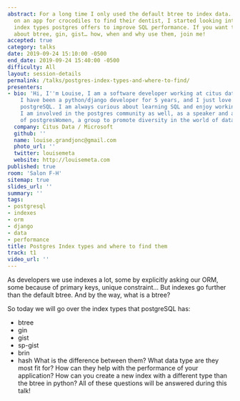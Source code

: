 ```yaml
---
abstract: For a long time I only used the default btree to index data. As I was working
  on an app for crocodiles to find their dentist, I started looking into the other
  index types postgres offers to improve SQL performance. If you want to know all
  about btree, gin, gist… how, when and why use them, join me!
accepted: true
category: talks
date: 2019-09-24 15:10:00 -0500
end_date: 2019-09-24 15:40:00 -0500
difficulty: All
layout: session-details
permalink: /talks/postgres-index-types-and-where-to-find/
presenters:
- bio: 'Hi, I''m Louise, I am a software developer working at citus data (now Microsoft).
    I have been a python/django developer for 5 years, and I just love it, that and
    postgreSQL. I am always curious about learning SQL and enjoy working on performance!
    I am involved in the postgres community as well, as a speaker and also a member
    of postgresWomen, a group to promote diversity in the world of databases. '
  company: Citus Data / Microsoft
  github: ''
  name: louise.grandjonc@gmail.com
  photo_url: ''
  twitter: louisemeta
  website: http://louisemeta.com
published: true
room: 'Salon F-H'
sitemap: true
slides_url: ''
summary: ''
tags:
- postgresql
- indexes
- orm
- django
- data
- performance
title: Postgres Index types and where to find them
track: t1
video_url: ''
---
```


As developers we use indexes a lot, some by explicitly asking our ORM, some because of primary keys, unique constraint… But indexes go further than the default btree. And by the way, what is a btree?

So today we will go over the index types that postgreSQL has:
- btree
- gin
- gist
- sp-gist
- brin
- hash
What is the difference between them? What data type are they most fit for? How can they help with the performance of your application? How can you create a new index with a different type than the btree in python?
All of these questions will be answered during this talk!
